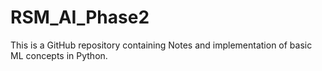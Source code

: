 # RSM_AI_Phase2

This is a GitHub repository containing Notes 
and implementation of basic ML concepts in 
Python. 

